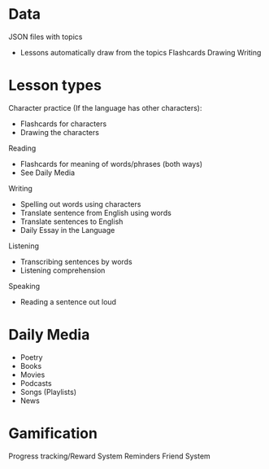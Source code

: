# Data
JSON files with topics
- Lessons automatically draw from the topics
Flashcards
Drawing
Writing

# Lesson types

Character practice (If the language has other characters): 
- Flashcards for characters
- Drawing the characters

Reading
- Flashcards for meaning of words/phrases (both ways)
- See Daily Media

Writing
- Spelling out words using characters
- Translate sentence from English using words
- Translate sentences to English
- Daily Essay in the Language

Listening
- Transcribing sentences by words
- Listening comprehension

Speaking
- Reading a sentence out loud

# Daily Media

- Poetry
- Books
- Movies
- Podcasts
- Songs (Playlists)
- News

# Gamification
Progress tracking/Reward System
Reminders
Friend System